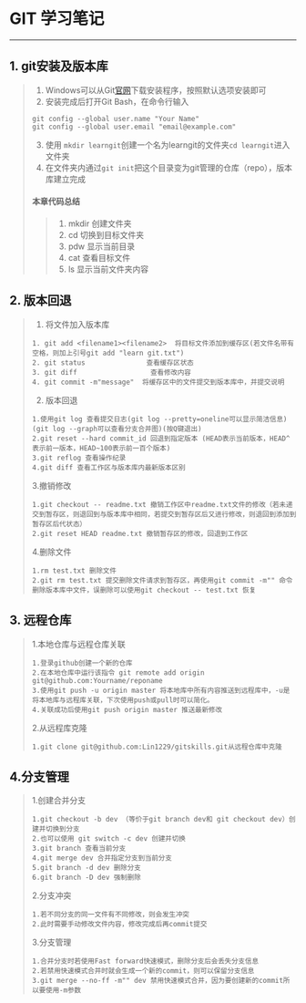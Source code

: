 # GIT 学习笔记
------
## 1. git安装及版本库

> 1. Windows可以从Git[官网](https://git-scm.com/downloads)下载安装程序，按照默认选项安装即可
> 2. 安装完成后打开Git Bash，在命令行输入
>  ```
> git config --global user.name "Your Name" 
> git config --global user.email "email@example.com" 
>  ```
> 3. 使用 `mkdir learngit`创建一个名为learngit的文件夹`cd learngit`进入文件夹
> 4. 在文件夹内通过`git init`把这个目录变为git管理的仓库（repo），版本库建立完成
> #### 本章代码总结
> > 1. mkdir <filename>     创建文件夹
> > 2. cd <filename>         切换到目标文件夹
> > 3. pdw                              显示当前目录
> > 4. cat <filename>         查看目标文件
> > 5.  ls                                  显示当前文件夹内容

## 2. 版本回退

> 1. 将文件加入版本库
> ```
> 1. git add <filename1><filename2>  将目标文件添加到缓存区(若文件名带有空格，则加上引号git add "learn git.txt")
> 2. git status               查看缓存区状态
> 3. git diff                  查看修改内容
> 4. git commit -m"message"  将缓存区中的文件提交到版本库中，并提交说明
> ```
> 2. 版本回退
> ```
> 1.使用git log 查看提交日志(git log --pretty=oneline可以显示简洁信息)(git log --graph可以查看分支合并图)(按Q键退出)
> 2.git reset --hard commit_id 回退到指定版本 (HEAD表示当前版本，HEAD^表示前一版本，HEAD~100表示前一百个版本)
> 3.git reflog 查看操作纪录
> 4.git diff 查看工作区与版本库内最新版本区别
> ```
> 3.撤销修改
>
> ```
> 1.git checkout -- readme.txt 撤销工作区中readme.txt文件的修改（若未递交到暂存区，则退回到与版本库中相同，若提交到暂存区后又进行修改，则退回到添加到暂存区后代状态）
> 2.git reset HEAD readme.txt 撤销暂存区的修改，回退到工作区
> ```
> 4.删除文件
> ```
> 1.rm test.txt 删除文件
> 2.git rm test.txt 提交删除文件请求到暂存区，再使用git commit -m"" 命令删除版本库中文件，误删除可以使用git checkout -- test.txt 恢复
> ```

## 3. 远程仓库  

>1.本地仓库与远程仓库关联
>```
>1.登录github创建一个新的仓库
>2.在本地仓库中运行该指令 git remote add origin git@github.com:Yourname/reponame
>3.使用git push -u origin master 将本地库中所有内容推送到远程库中，-u是将本地库与远程库关联，下次使用push或pull时可以简化。
>4.关联成功后使用git push origin master 推送最新修改
>```
>2.从远程库克隆
>```
>1.git clone git@github.com:Lin1229/gitskills.git从远程仓库中克隆
>```

## 4.分支管理

> 1.创建合并分支
> ```
> 1.git checkout -b dev （等价于git branch dev和 git checkout dev）创建并切换到分支
> 2.也可以使用 git switch -c dev 创建并切换
> 3.git branch 查看当前分支
> 4.git merge dev 合并指定分支到当前分支
> 5.git branch -d dev 删除分支
> 6.git branch -D dev 强制删除
> ```
> 2.分支冲突
>
> ```
> 1.若不同分支的同一文件有不同修改，则会发生冲突
> 2.此时需要手动修改文件内容，修改完成后再commit提交
> ```
>
> 3.分支管理
> ```
> 1.合并分支时若使用Fast forward快速模式，删除分支后会丢失分支信息
> 2.若禁用快速模式合并时就会生成一个新的commit，则可以保留分支信息
> 3.git merge --no-ff -m"" dev 禁用快速模式合并，因为要创建新的commit所以要使用-m参数
> 
> ```





